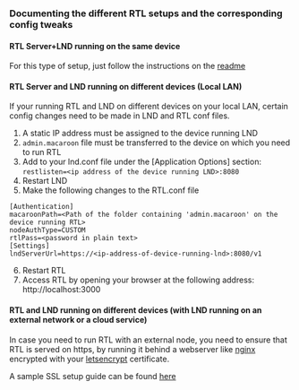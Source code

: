 ### Documenting the different RTL setups and the corresponding config tweaks

#### RTL Server+LND running on the same device
For this type of setup, just follow the instructions on the [readme](../README.md)

#### RTL Server and LND running on different devices (Local LAN)
If your running RTL and LND on different devices on your local LAN, certain config changes need to be made in LND and RTL conf files.
1. A static IP address must be assigned to the device running LND
2. `admin.macaroon` file must be transferred to the device on which you need to run RTL
3. Add to your lnd.conf file under the [Application Options] section: `restlisten=<ip address of the device running LND>:8080`
4. Restart LND
5. Make the following changes to the RTL.conf file
```
[Authentication]
macaroonPath=<Path of the folder containing 'admin.macaroon' on the device running RTL>
nodeAuthType=CUSTOM
rtlPass=<password in plain text>
[Settings]
lndServerUrl=https://<ip-address-of-device-running-lnd>:8080/v1
```
6. Restart RTL
7. Access RTL by opening your browser at the following address: http://localhost:3000

#### RTL and LND running on different devices (with LND running on an external network or a cloud service)

In case you need to run RTL with an external node, you need to ensure that RTL is served on https, by running it behind a webserver like [nginx](https://nginx.org/en/download.html) encrypted with your [letsencrypt](https://letsencrypt.org) certificate.

A sample SSL setup guide can be found [here](RTL_SSL_setup.md)

